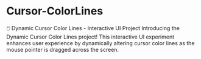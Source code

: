 # Cursor-ColorLines
🖱️ Dynamic Cursor Color Lines - Interactive UI Project  Introducing the Dynamic Cursor Color Lines project! This interactive UI experiment enhances user experience by dynamically altering cursor color lines as the mouse pointer is dragged across the screen. 

